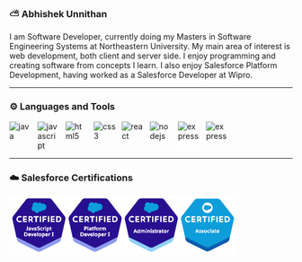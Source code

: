 ### ⛅ Abhishek Unnithan

I am Software Developer, currently doing my Masters in Software Engineering Systems at Northeastern University. My main area of interest is web development, both client and server side. I enjoy programming and creating software from concepts I learn. I also enjoy Salesforce Platform Development, having worked as a Salesforce Developer at Wipro.

--- 


### ⚙️ Languages and Tools

<link rel="stylesheet" href="https://cdn.jsdelivr.net/gh/devicons/devicon@v2.15.1/devicon.min.css">

<div style="display:flex";>
<img src="https://cdn.jsdelivr.net/gh/devicons/devicon/icons/java/java-original-wordmark.svg" alt="java" style="width:40px; padding-right:10px;">
<img src="https://cdn.jsdelivr.net/gh/devicons/devicon/icons/javascript/javascript-original.svg" alt="javascript" style="width:40px; padding-right:10px;">
<img src="https://cdn.jsdelivr.net/gh/devicons/devicon/icons/html5/html5-plain-wordmark.svg" alt="html5" style="width:40px; padding-right:10px;">
<img src="https://cdn.jsdelivr.net/gh/devicons/devicon/icons/css3/css3-original-wordmark.svg" alt="css3" style="width:40px; padding-right:10px;">
<img src="https://cdn.jsdelivr.net/gh/devicons/devicon/icons/react/react-original.svg" alt="react" style="width:40px; padding-right:10px; ">
<img src="https://cdn.jsdelivr.net/gh/devicons/devicon/icons/nodejs/nodejs-original.svg" alt="nodejs" style="width:40px; padding-right:10px; ">
<img src="https://cdn.jsdelivr.net/gh/devicons/devicon/icons/express/express-original.svg" alt="express" style="width:40px; margin-right:10px; background-color: white !important;">
<img src="https://cdn.jsdelivr.net/gh/devicons/devicon/icons/salesforce/salesforce-original.svg" alt="express" style="width:40px; padding-right:10px; "> 
</div>

---

### ☁️ Salesforce Certifications
<img src="./TransparentImage.png" alt="force-certis" />


<!--
**abhishek98-force/abhishek98-force** is a ✨ _special_ ✨ repository because its `README.md` (this file) appears on your GitHub profile.

Here are some ideas to get you started:


-->
